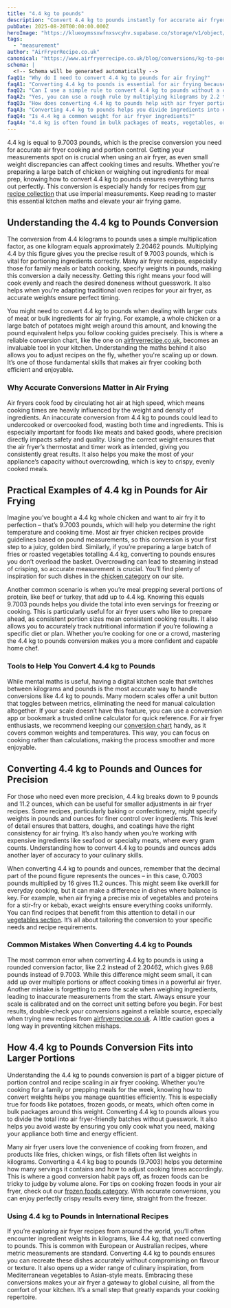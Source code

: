 ```yaml
---
title: "4.4 kg to pounds"
description: "Convert 4.4 kg to pounds instantly for accurate air fryer cooking. Get precise measurements for perfect results every time with our simple guide."
pubDate: 2025-08-20T00:00:00.000Z
heroImage: "https://klueoymssxwfnxsvcyhv.supabase.co/storage/v1/object/public/Shmucket/4-4-kg-to-pounds.webp"
tags:
  - "measurement"
author: "AirFryerRecipe.co.uk"
canonical: "https://www.airfryerrecipe.co.uk/blog/conversions/kg-to-pounds/4-4-kg-to-pounds"
schema: |
  <!-- Schema will be generated automatically -->
faqQ1: "Why do I need to convert 4.4 kg to pounds for air frying?"
faqA1: "Converting 4.4 kg to pounds is essential for air frying because most recipes and appliance guidelines use imperial measurements. Accurate weight conversion ensures proper cooking times and temperatures, preventing under or overcooking. It also helps with portion control and basket capacity, which is crucial for achieving crispy, even results in your air fryer."
faqQ2: "Can I use a simple rule to convert 4.4 kg to pounds without a calculator?"
faqA2: "Yes, you can use a rough rule by multiplying kilograms by 2.2 to get pounds, which gives 9.68 pounds for 4.4 kg. However, for precision in air frying, especially with larger quantities, it's better to use the exact factor of 2.20462 for 9.7003 pounds. Small differences can affect cooking outcomes, so a digital scale or converter is recommended for best results."
faqQ3: "How does converting 4.4 kg to pounds help with air fryer portion sizes?"
faqA3: "Converting 4.4 kg to pounds helps you divide ingredients into even portions that fit your air fryer basket without overcrowding. Overcrowding leads to uneven cooking and steaming instead of crisping. Knowing the pound equivalent allows you to follow recipes accurately and adjust servings for meal prep, ensuring consistent quality and efficiency with every use."
faqQ4: "Is 4.4 kg a common weight for air fryer ingredients?"
faqA4: "4.4 kg is often found in bulk packages of meats, vegetables, or frozen foods, making it a relevant weight for family cooking or batch preparation. Converting it to pounds (9.7003) helps air fryer users manage these larger quantities effectively. It's especially useful for meal preppers or those cooking for groups, ensuring perfect results without waste or guesswork."
---
```

<p>4.4 kg is equal to 9.7003 pounds, which is the precise conversion you need for accurate air fryer cooking and portion control. Getting your measurements spot on is crucial when using an air fryer, as even small weight discrepancies can affect cooking times and results. Whether you're preparing a large batch of chicken or weighing out ingredients for meal prep, knowing how to convert 4.4 kg to pounds ensures everything turns out perfectly. This conversion is especially handy for recipes from <a href=https://www.airfryerrecipe.co.uk/recipes>our recipe collection</a> that use imperial measurements. Keep reading to master this essential kitchen maths and elevate your air frying game.</p>

<h2>Understanding the 4.4 kg to Pounds Conversion</h2>
<p>The conversion from 4.4 kilograms to pounds uses a simple multiplication factor, as one kilogram equals approximately 2.20462 pounds. Multiplying 4.4 by this figure gives you the precise result of 9.7003 pounds, which is vital for portioning ingredients correctly. Many air fryer recipes, especially those for family meals or batch cooking, specify weights in pounds, making this conversion a daily necessity. Getting this right means your food will cook evenly and reach the desired doneness without guesswork. It also helps when you're adapting traditional oven recipes for your air fryer, as accurate weights ensure perfect timing.</p>

<p>You might need to convert 4.4 kg to pounds when dealing with larger cuts of meat or bulk ingredients for air frying. For example, a whole chicken or a large batch of potatoes might weigh around this amount, and knowing the pound equivalent helps you follow cooking guides precisely. This is where a reliable conversion chart, like the one on <a href=https://www.airfryerrecipe.co.uk/air-fryer-conversion-chart>airfryerrecipe.co.uk</a>, becomes an invaluable tool in your kitchen. Understanding the maths behind it also allows you to adjust recipes on the fly, whether you're scaling up or down. It’s one of those fundamental skills that makes air fryer cooking both efficient and enjoyable.</p>

<h3>Why Accurate Conversions Matter in Air Frying</h3>
<p>Air fryers cook food by circulating hot air at high speed, which means cooking times are heavily influenced by the weight and density of ingredients. An inaccurate conversion from 4.4 kg to pounds could lead to undercooked or overcooked food, wasting both time and ingredients. This is especially important for foods like meats and baked goods, where precision directly impacts safety and quality. Using the correct weight ensures that the air fryer’s thermostat and timer work as intended, giving you consistently great results. It also helps you make the most of your appliance’s capacity without overcrowding, which is key to crispy, evenly cooked meals.</p>

<h2>Practical Examples of 4.4 kg in Pounds for Air Frying</h2>
<p>Imagine you’ve bought a 4.4 kg whole chicken and want to air fry it to perfection – that’s 9.7003 pounds, which will help you determine the right temperature and cooking time. Most air fryer chicken recipes provide guidelines based on pound measurements, so this conversion is your first step to a juicy, golden bird. Similarly, if you’re preparing a large batch of fries or roasted vegetables totalling 4.4 kg, converting to pounds ensures you don’t overload the basket. Overcrowding can lead to steaming instead of crisping, so accurate measurement is crucial. You’ll find plenty of inspiration for such dishes in the <a href=https://www.airfryerrecipe.co.uk/recipe-category/chicken>chicken category</a> on our site.</p>

<p>Another common scenario is when you’re meal prepping several portions of protein, like beef or turkey, that add up to 4.4 kg. Knowing this equals 9.7003 pounds helps you divide the total into even servings for freezing or cooking. This is particularly useful for air fryer users who like to prepare ahead, as consistent portion sizes mean consistent cooking results. It also allows you to accurately track nutritional information if you’re following a specific diet or plan. Whether you’re cooking for one or a crowd, mastering the 4.4 kg to pounds conversion makes you a more confident and capable home chef.</p>

<h3>Tools to Help You Convert 4.4 kg to Pounds</h3>
<p>While mental maths is useful, having a digital kitchen scale that switches between kilograms and pounds is the most accurate way to handle conversions like 4.4 kg to pounds. Many modern scales offer a unit button that toggles between metrics, eliminating the need for manual calculation altogether. If your scale doesn’t have this feature, you can use a conversion app or bookmark a trusted online calculator for quick reference. For air fryer enthusiasts, we recommend keeping our <a href=https://www.airfryerrecipe.co.uk/air-fryer-conversion-chart>conversion chart</a> handy, as it covers common weights and temperatures. This way, you can focus on cooking rather than calculations, making the process smoother and more enjoyable.</p>

<h2>Converting 4.4 kg to Pounds and Ounces for Precision</h2>
<p>For those who need even more precision, 4.4 kg breaks down to 9 pounds and 11.2 ounces, which can be useful for smaller adjustments in air fryer recipes. Some recipes, particularly baking or confectionery, might specify weights in pounds and ounces for finer control over ingredients. This level of detail ensures that batters, doughs, and coatings have the right consistency for air frying. It’s also handy when you’re working with expensive ingredients like seafood or specialty meats, where every gram counts. Understanding how to convert 4.4 kg to pounds and ounces adds another layer of accuracy to your culinary skills.</p>

<p>When converting 4.4 kg to pounds and ounces, remember that the decimal part of the pound figure represents the ounces – in this case, 0.7003 pounds multiplied by 16 gives 11.2 ounces. This might seem like overkill for everyday cooking, but it can make a difference in dishes where balance is key. For example, when air frying a precise mix of vegetables and proteins for a stir-fry or kebab, exact weights ensure everything cooks uniformly. You can find recipes that benefit from this attention to detail in our <a href=https://www.airfryerrecipe.co.uk/recipe-category/vegetables>vegetables section</a>. It’s all about tailoring the conversion to your specific needs and recipe requirements.</p>

<h3>Common Mistakes When Converting 4.4 kg to Pounds</h3>
<p>The most common error when converting 4.4 kg to pounds is using a rounded conversion factor, like 2.2 instead of 2.20462, which gives 9.68 pounds instead of 9.7003. While this difference might seem small, it can add up over multiple portions or affect cooking times in a powerful air fryer. Another mistake is forgetting to zero the scale when weighing ingredients, leading to inaccurate measurements from the start. Always ensure your scale is calibrated and on the correct unit setting before you begin. For best results, double-check your conversions against a reliable source, especially when trying new recipes from <a href=https://www.airfryerrecipe.co.uk/>airfryerrecipe.co.uk</a>. A little caution goes a long way in preventing kitchen mishaps.</p>

<h2>How 4.4 kg to Pounds Conversion Fits into Larger Portions</h2>
<p>Understanding the 4.4 kg to pounds conversion is part of a bigger picture of portion control and recipe scaling in air fryer cooking. Whether you’re cooking for a family or prepping meals for the week, knowing how to convert weights helps you manage quantities efficiently. This is especially true for foods like potatoes, frozen goods, or meats, which often come in bulk packages around this weight. Converting 4.4 kg to pounds allows you to divide the total into air fryer-friendly batches without guesswork. It also helps you avoid waste by ensuring you only cook what you need, making your appliance both time and energy efficient.</p>

<p>Many air fryer users love the convenience of cooking from frozen, and products like fries, chicken wings, or fish fillets often list weights in kilograms. Converting a 4.4 kg bag to pounds (9.7003) helps you determine how many servings it contains and how to adjust cooking times accordingly. This is where a good conversion habit pays off, as frozen foods can be tricky to judge by volume alone. For tips on cooking frozen foods in your air fryer, check out our <a href=https://www.airfryerrecipe.co.uk/recipe-category/frozen-foods>frozen foods category</a>. With accurate conversions, you can enjoy perfectly crispy results every time, straight from the freezer.</p>

<h3>Using 4.4 kg to Pounds in International Recipes</h3>
<p>If you’re exploring air fryer recipes from around the world, you’ll often encounter ingredient weights in kilograms, like 4.4 kg, that need converting to pounds. This is common with European or Australian recipes, where metric measurements are standard. Converting 4.4 kg to pounds ensures you can recreate these dishes accurately without compromising on flavour or texture. It also opens up a wider range of culinary inspiration, from Mediterranean vegetables to Asian-style meats. Embracing these conversions makes your air fryer a gateway to global cuisine, all from the comfort of your kitchen. It’s a small step that greatly expands your cooking repertoire.</p>
